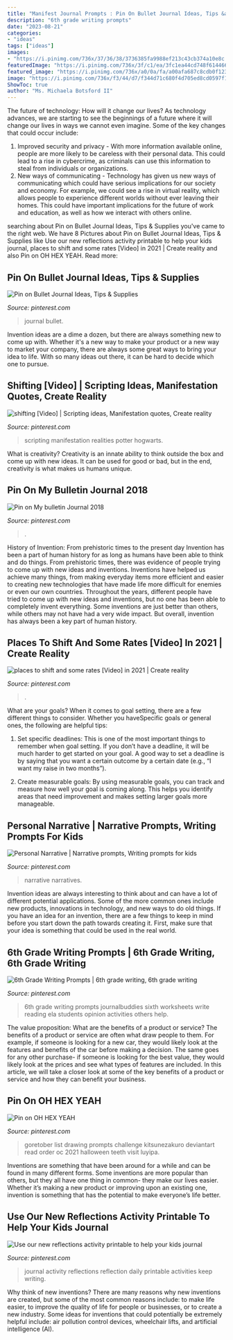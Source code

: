 ```yaml
---
title: "Manifest Journal Prompts : Pin On Bullet Journal Ideas, Tips &amp; Supplies"
description: "6th grade writing prompts"
date: "2023-08-21"
categories:
- "ideas"
tags: ["ideas"]
images:
- "https://i.pinimg.com/736x/37/36/38/3736385fa9988ef213c43cb374a10e8c.jpg"
featuredImage: "https://i.pinimg.com/736x/3f/c1/ea/3fc1ea44cd748f6144663bd45b5cf2cd.jpg"
featured_image: "https://i.pinimg.com/736x/a0/0a/fa/a00afa687c8cdb0f123c2f165b6f1443.jpg"
image: "https://i.pinimg.com/736x/f3/44/d7/f344d71c680f4d705ed8cd0597f1ea67.jpg"
ShowToc: true
author: "Ms. Michaela Botsford II"
---
```



The future of technology: How will it change our lives?
As technology advances, we are starting to see the beginnings of a future where it will change our lives in ways we cannot even imagine. Some of the key changes that could occur include: 
1. Improved security and privacy - With more information available online, people are more likely to be careless with their personal data. This could lead to a rise in cybercrime, as criminals can use this information to steal from individuals or organizations. 
2. New ways of communicating - Technology has given us new ways of communicating which could have serious implications for our society and economy. For example, we could see a rise in virtual reality, which allows people to experience different worlds without ever leaving their homes. This could have important implications for the future of work and education, as well as how we interact with others online. 

	

		
searching about Pin on Bullet Journal Ideas, Tips &amp; Supplies you've came to the right web. We have 8 Pictures about Pin on Bullet Journal Ideas, Tips &amp; Supplies like Use our new reflections activity printable to help your kids journal, places to shift and some rates [Video] in 2021 | Create reality and also Pin on OH HEX YEAH. Read more:
		
    
## Pin On Bullet Journal Ideas, Tips &amp; Supplies

<img loading=lazy src="https://i.pinimg.com/736x/37/36/38/3736385fa9988ef213c43cb374a10e8c.jpg" onerror="this.onerror=null;this.src='https://tse1.mm.bing.net/th?id=OIP.dxQ0Ha8dh7Ka8D_92xBhGwHaJ4&amp;pid=15.1';" alt="Pin on Bullet Journal Ideas, Tips &amp; Supplies">

_Source: pinterest.com_

>journal bullet. 

	

Invention ideas are a dime a dozen, but there are always something new to come up with. Whether it's a new way to make your product or a new way to market your company, there are always some great ways to bring your idea to life. With so many ideas out there, it can be hard to decide which one to pursue.

    
## Shifting [Video] | Scripting Ideas, Manifestation Quotes, Create Reality

<img loading=lazy src="https://i.pinimg.com/736x/3f/c1/ea/3fc1ea44cd748f6144663bd45b5cf2cd.jpg" onerror="this.onerror=null;this.src='https://tse2.mm.bing.net/th?id=OIP.pSI4BKETmDLvY6z5VwVnVgHaNK&amp;pid=15.1';" alt="shifting [Video] | Scripting ideas, Manifestation quotes, Create reality">

_Source: pinterest.com_

>scripting manifestation realities potter hogwarts. 

	

What is creativity?
Creativity is an innate ability to think outside the box and come up with new ideas. It can be used for good or bad, but in the end, creativity is what makes us humans unique.

    
## Pin On My Bulletin Journal 2018

<img loading=lazy src="https://i.pinimg.com/736x/46/9d/22/469d22b772167eabb0e83bf4625fc91b.jpg" onerror="this.onerror=null;this.src='https://tse1.mm.bing.net/th?id=OIP.Abz3KGVlZeQ7nfGTo8213QHaJ3&amp;pid=15.1';" alt="Pin on My bulletin Journal 2018">

_Source: pinterest.com_

>. 

	

History of Invention: From prehistoric times to the present day
Invention has been a part of human history for as long as humans have been able to think and do things. From prehistoric times, there was evidence of people trying to come up with new ideas and inventions. Inventions have helped us achieve many things, from making everyday items more efficient and easier to creating new technologies that have made life more difficult for enemies or even our own countries. Throughout the years, different people have tried to come up with new ideas and inventions, but no one has been able to completely invent everything. Some inventions are just better than others, while others may not have had a very wide impact. But overall, invention has always been a key part of human history.

    
## Places To Shift And Some Rates [Video] In 2021 | Create Reality

<img loading=lazy src="https://i.pinimg.com/736x/e3/f2/3f/e3f23f7d9a072a36876f896d46bb9725.jpg" onerror="this.onerror=null;this.src='https://tse3.mm.bing.net/th?id=OIP.obODpKGFhM4Plm5D47zs2AHaNK&amp;pid=15.1';" alt="places to shift and some rates [Video] in 2021 | Create reality">

_Source: pinterest.com_

>. 

	

What are your goals?
When it comes to goal setting, there are a few different things to consider. Whether you haveSpecific goals or general ones, the following are helpful tips:
1. Set specific deadlines: This is one of the most important things to remember when goal setting. If you don’t have a deadline, it will be much harder to get started on your goal. A good way to set a deadline is by saying that you want a certain outcome by a certain date (e.g., “I want my raise in two months”).

2. Create measurable goals: By using measurable goals, you can track and measure how well your goal is coming along. This helps you identify areas that need improvement and makes setting larger goals more manageable.

    
## Personal Narrative | Narrative Prompts, Writing Prompts For Kids

<img loading=lazy src="https://i.pinimg.com/736x/a0/0a/fa/a00afa687c8cdb0f123c2f165b6f1443.jpg" onerror="this.onerror=null;this.src='https://tse3.mm.bing.net/th?id=OIP.UwH5HnN4_39hhwe_aTylywHaPi&amp;pid=15.1';" alt="Personal Narrative | Narrative prompts, Writing prompts for kids">

_Source: pinterest.com_

>narrative narratives. 

	

Invention ideas are always interesting to think about and can have a lot of different potential applications. Some of the more common ones include new products, innovations in technology, and new ways to do old things. If you have an idea for an invention, there are a few things to keep in mind before you start down the path towards creating it. First, make sure that your idea is something that could be used in the real world.

    
## 6th Grade Writing Prompts | 6th Grade Writing, 6th Grade Writing

<img loading=lazy src="https://i.pinimg.com/736x/5b/6a/0d/5b6a0df4597e20617e52cbac9188971e.jpg" onerror="this.onerror=null;this.src='https://tse2.mm.bing.net/th?id=OIP.ZzTPSnjls7fLeyllZHYezQHaUv&amp;pid=15.1';" alt="6th Grade Writing Prompts | 6th grade writing, 6th grade writing">

_Source: pinterest.com_

>6th grade writing prompts journalbuddies sixth worksheets write reading ela students opinion activities others help. 

	

The value proposition: What are the benefits of a product or service?
The benefits of a product or service are often what draw people to them. For example, if someone is looking for a new car, they would likely look at the features and benefits of the car before making a decision. The same goes for any other purchase- if someone is looking for the best value, they would likely look at the prices and see what types of features are included. In this article, we will take a closer look at some of the key benefits of a product or service and how they can benefit your business.

    
## Pin On OH HEX YEAH

<img loading=lazy src="https://i.pinimg.com/736x/c0/5e/58/c05e587f2618a5d3800174d14148148d.jpg" onerror="this.onerror=null;this.src='https://tse1.mm.bing.net/th?id=OIP.WX2n_o_RkQT-gXTIdcKS8AHaLZ&amp;pid=15.1';" alt="Pin on OH HEX YEAH">

_Source: pinterest.com_

>goretober list drawing prompts challenge kitsunezakuro deviantart read order oc 2021 halloween teeth visit luyipa. 

	

Inventions are something that have been around for a while and can be found in many different forms. Some inventions are more popular than others, but they all have one thing in common- they make our lives easier. Whether it’s making a new product or improving upon an existing one, invention is something that has the potential to make everyone’s life better.

    
## Use Our New Reflections Activity Printable To Help Your Kids Journal

<img loading=lazy src="https://i.pinimg.com/736x/f3/44/d7/f344d71c680f4d705ed8cd0597f1ea67.jpg" onerror="this.onerror=null;this.src='https://tse3.mm.bing.net/th?id=OIP.Pxd-k6pL3Af_ckRAjYaavAHaHa&amp;pid=15.1';" alt="Use our new reflections activity printable to help your kids journal">

_Source: pinterest.com_

>journal activity reflections reflection daily printable activities keep writing. 

	

Why think of new inventions?
There are many reasons why new inventions are created, but some of the most common reasons include: to make life easier, to improve the quality of life for people or businesses, or to create a new industry. Some ideas for inventions that could potentially be extremely helpful include: air pollution control devices, wheelchair lifts, and artificial intelligence (AI).

